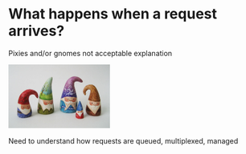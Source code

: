 # What happens when a request arrives? #

Pixies and/or gnomes not acceptable explanation

<div class="center">
<img src="images/gnomes.jpg" style="max-width: 40%; width: 40%;"/>
</div>

Need to understand how requests are queued, multiplexed, managed
